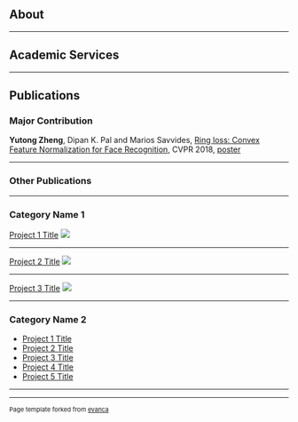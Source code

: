 ## About

---

## Academic Services

---

## Publications 
### Major Contribution
**Yutong Zheng**, Dipan K. Pal and Marios Savvides, [Ring loss: Convex Feature Normalization for Face Recognition](https://arxiv.org/abs/1803.00130), CVPR 2018, [poster](yutongzheng.github.io/pdf/CVPR2018PosterRingLoss42x87.pdf)

---

### Other Publications

---


### Category Name 1 

[Project 1 Title](/sample_page)
<img src="images/dummy_thumbnail.jpg?raw=true"/>

---
[Project 2 Title](/pdf/sample_presentation.pdf)
<img src="images/dummy_thumbnail.jpg?raw=true"/>

---
[Project 3 Title](http://example.com/)
<img src="images/dummy_thumbnail.jpg?raw=true"/>

---

### Category Name 2

- [Project 1 Title](http://example.com/)
- [Project 2 Title](http://example.com/)
- [Project 3 Title](http://example.com/)
- [Project 4 Title](http://example.com/)
- [Project 5 Title](http://example.com/)

---




---
<p style="font-size:11px">Page template forked from <a href="https://github.com/evanca/quick-portfolio">evanca</a></p>
<!-- Remove above link if you don't want to attibute -->
